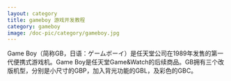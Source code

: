 ```yaml
---
layout: category
title: gameboy 游戏开发教程
category: gameboy
image: /doc-pic/category/gameboy.jpg
---
```

Game Boy（简称GB，日语：ゲームボーイ）是任天堂公司在1989年发售的第一代便携式游戏机。Game Boy是任天堂Game&Watch的后续商品。GB拥有三个改版机型，分别是小尺寸的GBP，加入背光功能的GBL，及彩色的GBC。